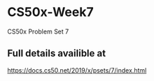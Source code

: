 # CS50x-Week7
CS50x Problem Set 7

## Full details availible at
https://docs.cs50.net/2019/x/psets/7/index.html